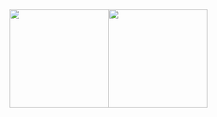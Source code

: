 <!--### Olá Eu sou o David Adriano👋
### Cursando ADS...-->

<!--
algolia
-->
<div style="display: flex">
  <img height="180px" src="https://github-readme-stats.vercel.app/api?username=AdrDavid&hide=contribs,prs&show_icons=true&&theme=github_dark"/>
  <img height="180px" src="https://github-readme-stats.vercel.app/api/top-langs/?username=anuraghazra&layout=compact&theme=transparent"/>
 <!-- <img height="180px" src="https://github-readme-stats.vercel.app/api/top-langs/?username=AdrDavid&langs_count=8&theme=github_dark"/>-->

  
</div>
<!--<a target="_blank" href="mailto:adrianobatistad@outlook.com"><img src="https://img.shields.io/badge/Gmail-D14836?style=for-the-badge&logo=gmail&logoColor=white"/></a>
<a target="_blank" href="https://www.instagram.com/david.adrianos/"><img src="https://img.shields.io/badge/Instagram-E4405F?style=for-the-badge&logo=instagram&logoColor=white"/></a>
<a target="_blank" href="https://www.linkedin.com/in/david-adrbatista/"><img src="https://img.shields.io/badge/linkedin-1DA1F2?style=for-the-badge&logo=linkedin&logoColor=white"/></a>-->
